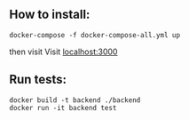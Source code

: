 ## How to install:
```
docker-compose -f docker-compose-all.yml up
```
then visit Visit [localhost:3000](http://localhost:3000)

## Run tests:
```
docker build -t backend ./backend
docker run -it backend test
```
